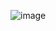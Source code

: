 
![image](https://github.com/Jorge11Romero/Metodos-Numericos/assets/147437900/af4244d5-5121-4877-abcb-4ccf523f7ee8)

